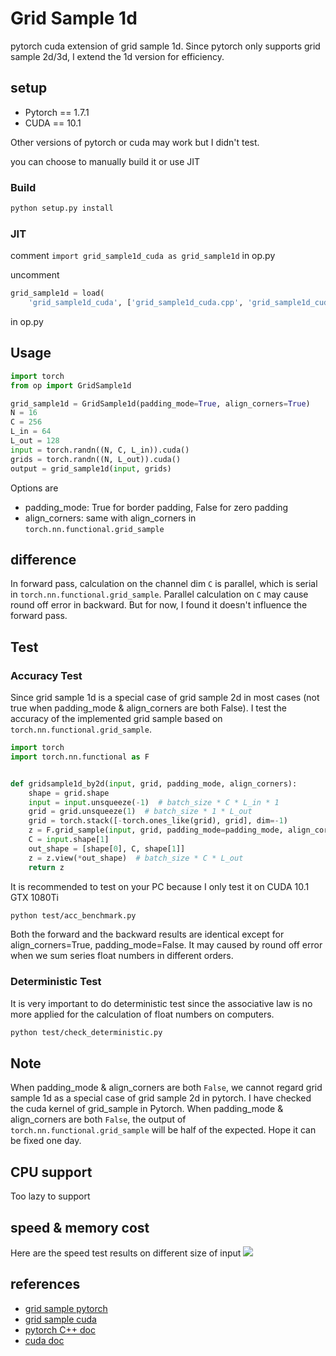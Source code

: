 # Grid Sample 1d

pytorch cuda extension of grid sample 1d. Since pytorch only supports grid sample 2d/3d, I extend the 1d version for
efficiency.

## setup

* Pytorch == 1.7.1
* CUDA == 10.1

Other versions of pytorch or cuda may work but I didn't test.

you can choose to manually build it or use JIT
### Build

```bash
python setup.py install
```

### JIT

comment `import grid_sample1d_cuda as grid_sample1d` in op.py

uncomment

```python
grid_sample1d = load(
    'grid_sample1d_cuda', ['grid_sample1d_cuda.cpp', 'grid_sample1d_cuda_kernel.cu'], verbose=True)
```

in op.py

## Usage

```python
import torch
from op import GridSample1d

grid_sample1d = GridSample1d(padding_mode=True, align_corners=True)
N = 16
C = 256
L_in = 64
L_out = 128
input = torch.randn((N, C, L_in)).cuda()
grids = torch.randn((N, L_out)).cuda()
output = grid_sample1d(input, grids)
```

Options are

* padding_mode: True for border padding, False for zero padding
* align_corners: same with align_corners in `torch.nn.functional.grid_sample`

## difference

In forward pass, calculation on the channel dim `C` is parallel, which is serial in `torch.nn.functional.grid_sample`.
Parallel calculation on `C` may cause round off error in backward. But for now, I found it doesn't influence the forward pass.

## Test

### Accuracy Test

Since grid sample 1d is a special case of grid sample 2d in most cases (not true when padding_mode & align_corners are
both False). I test the accuracy of the implemented grid sample based on `torch.nn.functional.grid_sample`.

```python
import torch
import torch.nn.functional as F


def gridsample1d_by2d(input, grid, padding_mode, align_corners):
    shape = grid.shape
    input = input.unsqueeze(-1)  # batch_size * C * L_in * 1
    grid = grid.unsqueeze(1)  # batch_size * 1 * L_out
    grid = torch.stack([-torch.ones_like(grid), grid], dim=-1)
    z = F.grid_sample(input, grid, padding_mode=padding_mode, align_corners=align_corners)
    C = input.shape[1]
    out_shape = [shape[0], C, shape[1]]
    z = z.view(*out_shape)  # batch_size * C * L_out
    return z
```

It is recommended to test on your PC because I only test it on CUDA 10.1 GTX 1080Ti

```bash
python test/acc_benchmark.py
```

Both the forward and the backward results are identical except for align_corners=True, padding_mode=False. It may caused
by round off error when we sum series float numbers in different orders.

### Deterministic Test

It is very important to do deterministic test since the associative law is no more applied for the calculation of float
numbers on computers.

```bash
python test/check_deterministic.py
```

## Note
When padding_mode & align_corners are both `False`, we cannot regard grid sample 1d as a special case of grid sample 2d in pytorch.
I have checked the cuda kernel of grid_sample in Pytorch. When padding_mode & align_corners are both `False`, 
the output of `torch.nn.functional.grid_sample` will be half of the expected. Hope it can be fixed one day.

## CPU support
Too lazy to support

## speed & memory cost
Here are the speed test results on different size of input
![](https://raw.githubusercontent.com/luo3300612/grid_sample1d/master/assets/test_res.png)

## references
* [grid sample pytorch](https://pytorch.org/docs/stable/generated/torch.nn.functional.grid_sample.html?highlight=grid_sample#torch.nn.functional.grid_sample)
* [grid sample cuda](https://github.com/pytorch/pytorch/blob/master/aten/src/ATen/native/cuda/GridSampler.cu)
* [pytorch C++ doc](https://pytorch.org/cppdocs/notes/tensor_creation.html)
* [cuda doc](https://docs.nvidia.com/cuda/)
